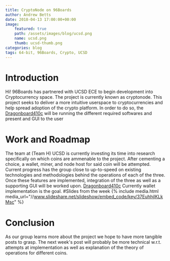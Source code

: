 ```yaml
---
title: CryptoNode on 96Boards
author: Andrew Betts 
date: 2018-04-13 17:00:00+00:00
image:
    featured: true
    path: /assets/images/blog/ucsd.png
    name: ucsd.png
    thumb: ucsd-thumb.png
categories: blog
tags: 64-bit, 96Boards, Crypto, UCSD
---
```


# Introduction
Hi! 96Boards has partnered with UCSD ECE to begin development into Cryptocurrency space. The project is currently known as cryptonode. This project seeks to deliver a more intuitive userspace to cryptocurrencies and help spread adoption of the crypto platform. In order to do so, the [Dragonboard410c](https://www.96boards.org/product/dragonboard410c/) will be running the different required softwares and present and GUI to the user

# Work and Roadmap
The team at (Team H) UCSD is currently investing its time into research specifically on which coins are ammenable to the project. After cementing a choice, a wallet, miner, and node host for said coin will be attempted. Current progress has the group close to up-to-speed on existing technologies and methodologies behind the operations of each of the three. Once these features are implemented, integration of the three as well as a supporting GUI will be worked upon.
[Dragonboard410c](https://www.96boards.org/product/dragonboard410c/)
Currently wallet implementation is the goal.
#Slides from the week
{% include media.html media_url="//www.slideshare.net/slideshow/embed_code/key/37EuhhjlKLkMsc"  %}

# Conclusion
As our group learns more about the project we hope to have more tangible posts to grasp. The next week's post will probably be more technical w.r.t. attempts at implementation as well as explanation of the theory of operations for different coins.
